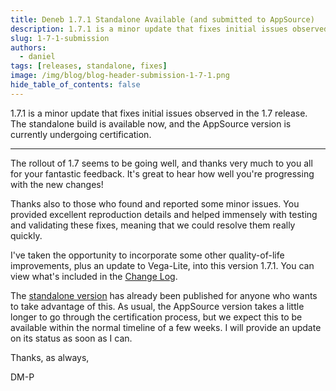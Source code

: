 ```yaml
---
title: Deneb 1.7.1 Standalone Available (and submitted to AppSource)
description: 1.7.1 is a minor update that fixes initial issues observed in the 1.7 release. The standalone build is available now, and the AppSource version is currently undergoing certification.
slug: 1-7-1-submission
authors:
  - daniel
tags: [releases, standalone, fixes]
image: /img/blog/blog-header-submission-1-7-1.png
hide_table_of_contents: false
---
```


1.7.1 is a minor update that fixes initial issues observed in the 1.7 release. The standalone build is available now, and the AppSource version is currently undergoing certification.

<!-- truncate -->

---

The rollout of 1.7 seems to be going well, and thanks very much to you all for your fantastic feedback. It's great to hear how well you're progressing with the new changes!

Thanks also to those who found and reported some minor issues. You provided excellent reproduction details and helped immensely with testing and validating these fixes, meaning that we could resolve them really quickly.

I've taken the opportunity to incorporate some other quality-of-life improvements, plus an update to Vega-Lite, into this version 1.7.1. You can view what's included in the [Change Log](/changelog).

The [standalone version](getting-started#standalone-version) has already been published for anyone who wants to take advantage of this. As usual, the AppSource version takes a little longer to go through the certification process, but we expect this to be available within the normal timeline of a few weeks. I will provide an update on its status as soon as I can.

Thanks, as always,

DM-P

